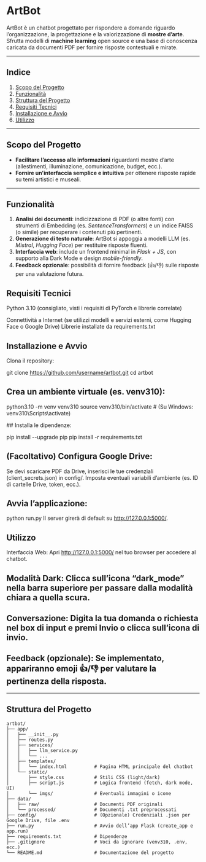 # ArtBot

ArtBot è un chatbot progettato per rispondere a domande riguardo l’organizzazione, la progettazione e la valorizzazione di **mostre d’arte**. Sfrutta modelli di **machine learning** open source e una base di conoscenza caricata da documenti PDF per fornire risposte contestuali e mirate.

---

## Indice
1. [Scopo del Progetto](#scopo-del-progetto)
2. [Funzionalità](#funzionalità)
3. [Struttura del Progetto](#struttura-del-progetto)
4. [Requisiti Tecnici](#requisiti-tecnici)
5. [Installazione e Avvio](#installazione-e-avvio)
6. [Utilizzo](#utilizzo)

---

## Scopo del Progetto
- **Facilitare l’accesso alle informazioni** riguardanti mostre d’arte (allestimenti, illuminazione, comunicazione, budget, ecc.).
- **Fornire un’interfaccia semplice e intuitiva** per ottenere risposte rapide su temi artistici e museali.

---

## Funzionalità
1. **Analisi dei documenti**: indicizzazione di PDF (o altre fonti) con strumenti di Embedding (es. *SentenceTransformers*) e un indice FAISS (o simile) per recuperare i contenuti più pertinenti.  
2. **Generazione di testo naturale**: ArtBot si appoggia a modelli LLM (es. *Mistral*, *Hugging Face*) per restituire risposte fluenti.  
3. **Interfaccia web**: include un frontend minimal in *Flask + JS*, con supporto alla Dark Mode e design *mobile-friendly*.  
4. **Feedback opzionale**: possibilità di fornire feedback (👍/👎) sulle risposte per una valutazione futura.

## Requisiti Tecnici
Python 3.10 (consigliato, visti i requisiti di PyTorch e librerie correlate)

Connettività a Internet (se utilizzi modelli e servizi esterni, come Hugging Face o Google Drive)
Librerie installate da requirements.txt

## Installazione e Avvio
Clona il repository:

git clone https://github.com/username/artbot.git
cd artbot

## Crea un ambiente virtuale (es. venv310):

python3.10 -m venv venv310
source venv310/bin/activate  # (Su Windows: venv310\Scripts\activate)

## Installa le dipendenze:

pip install --upgrade pip
pip install -r requirements.txt

## (Facoltativo) Configura Google Drive:

Se devi scaricare PDF da Drive, inserisci le tue credenziali (client_secrets.json) in config/.
Imposta eventuali variabili d’ambiente (es. ID di cartelle Drive, token, ecc.).

## Avvia l’applicazione:

python run.py
Il server girerà di default su http://127.0.0.1:5000/.

## Utilizzo

Interfaccia Web: Apri http://127.0.0.1:5000/ nel tuo browser per accedere al chatbot.

## Modalità Dark: Clicca sull’icona “dark_mode” nella barra superiore per passare dalla modalità chiara a quella scura.

## Conversazione: Digita la tua domanda o richiesta nel box di input e premi Invio o clicca sull’icona di invio.

## Feedback (opzionale): Se implementato, appariranno emoji 👍/👎 per valutare la pertinenza della risposta.
---

## Struttura del Progetto

```plaintext
artbot/
├── app/
│   ├── __init__.py
│   ├── routes.py
│   ├── services/
│   │   ├── llm_service.py
│   │   └── ...
│   ├── templates/
│   │   └── index.html          # Pagina HTML principale del chatbot
│   └── static/
│       ├── style.css           # Stili CSS (light/dark)
│       ├── script.js           # Logica frontend (fetch, dark mode, UI)
│       └── imgs/               # Eventuali immagini o icone
├── data/
│   ├── raw/                    # Documenti PDF originali
│   └── processed/              # Documenti .txt preprocessati
├── config/                     # (Opzionale) Credenziali .json per Google Drive, file .env
├── run.py                      # Avvio dell’app Flask (create_app e app.run)
├── requirements.txt            # Dipendenze
├── .gitignore                  # Voci da ignorare (venv310, .env, ecc.)
└── README.md                   # Documentazione del progetto
